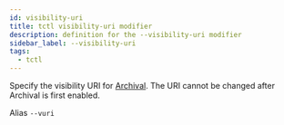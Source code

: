 ```yaml
---
id: visibility-uri
title: tctl visibility-uri modifier
description: definition for the --visibility-uri modifier
sidebar_label: --visibility-uri
tags:
  - tctl
---
```


Specify the visibility URI for [Archival](/concepts/what-is-archival).
The URI cannot be changed after Archival is first enabled.

Alias `--vuri`
